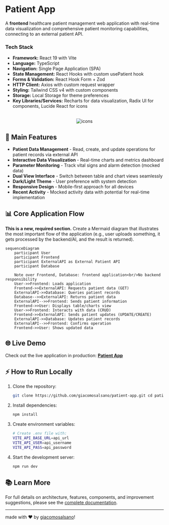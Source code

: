 # Patient App

A **frontend** healthcare patient management web application with real-time data visualization and comprehensive patient monitoring capabilities, connecting to an external patient API.

### Tech Stack

- **Framework:** React 19 with Vite
- **Language:** TypeScript
- **Navigation:** Single Page Application (SPA)
- **State Management:** React Hooks with custom usePatient hook
- **Forms & Validation:** React Hook Form + Zod
- **HTTP Client:** Axios with custom request wrapper
- **Styling:** Tailwind CSS v4 with custom components
- **Storage:** Local Storage for theme preferences
- **Key Libraries/Services:** Recharts for data visualization, Radix UI for components, Lucide React for icons

<div align="center" style="display: inline_block justify-center"><br>
  <img src="https://skillicons.dev/icons?i=typescript,react,tailwind,vite,axios" alt="icons" /> </div>

## 🚀 Main Features

- **Patient Data Management** - Read, create, and update operations for patient records via external API
- **Interactive Data Visualization** - Real-time charts and metrics dashboard
- **Parameter Monitoring** - Track vital signs and alarm detection (mocked data)
- **Dual View Interface** - Switch between table and chart views seamlessly
- **Dark/Light Theme** - User preference with system detection
- **Responsive Design** - Mobile-first approach for all devices
- **Recent Activity** - Mocked activity data with potential for real-time implementation

## 📊 Core Application Flow

**This is a new, required section.** Create a Mermaid diagram that illustrates the most important flow of the application (e.g., user uploads something, it gets processed by the backend/AI, and the result is returned).

```mermaid
sequenceDiagram
    participant User
    participant Frontend
    participant ExternalAPI as External Patient API
    participant Database

    Note over Frontend, Database: frontend application<br/>No backend responsibility
    User->>Frontend: Loads application
    Frontend->>ExternalAPI: Requests patient data (GET)
    ExternalAPI->>Database: Queries patient records
    Database-->>ExternalAPI: Returns patient data
    ExternalAPI-->>Frontend: Sends patient information
    Frontend->>User: Displays table/charts view
    User->>Frontend: Interacts with data (CRUD)
    Frontend->>ExternalAPI: Sends patient updates (UPDATE/CREATE)
    ExternalAPI->>Database: Updates patient records
    ExternalAPI-->>Frontend: Confirms operation
    Frontend->>User: Shows updated data
```

## 🌐 Live Demo

Check out the live application in production: **[Patient App](https://patient-app-eight.vercel.app/)**

## ⚡ How to Run Locally

1. Clone the repository:
   ```bash
   git clone https://github.com/giacomosalsano/patient-app.git cd patient-app
   ```
2. Install dependencies:
   ```bash
   npm install
   ```
3. Create environment variables:
   ```bash
   # Create .env file with:
   VITE_API_BASE_URL=api_url
   VITE_API_USER=api_username
   VITE_API_PASS=api_password
   ```
4. Start the development server:
   ```bash
   npm run dev
   ```

## 📚 Learn More

For full details on architecture, features, components, and improvement suggestions, please see the [complete documentation](./documentation.md).

---

made with ♥ by [giacomosalsano](https://giacomosalsano.com)!
